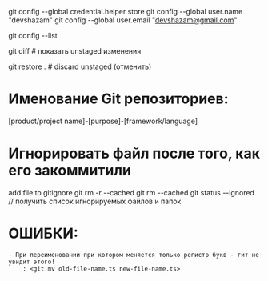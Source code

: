 
git config --global credential.helper store
git config --global user.name "devshazam"
git config --global user.email "devshazam@gmail.com"

git config --list


git diff # показать unstaged изменения

git restore . # discard unstaged (отменить)



# Именование Git репозиториев:
[product/project name]-[purpose]-[framework/language]


# Игнорировать файл после того, как его закоммитили
add file to gitignore
git rm -r --cached <folder>
git rm --cached <file>
git status --ignored // получить список игнорируемых файлов и папок


# ОШИБКИ:
    - При переименовании при котором меняется только регистр букв - гит не увидит этого!
        : <git mv old-file-name.ts new-file-name.ts>
